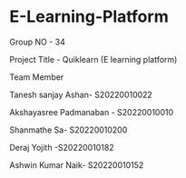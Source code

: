 # E-Learning-Platform



Group NO - 34

Project Title - Quiklearn (E learning platform)




Team Member

Tanesh sanjay Ashan- S20220010022

Akshayasree Padmanaban - S20220010010

Shanmathe Sa- S20220010200

Deraj Yojith -S20220010182

Ashwin Kumar Naik- S20220010152
